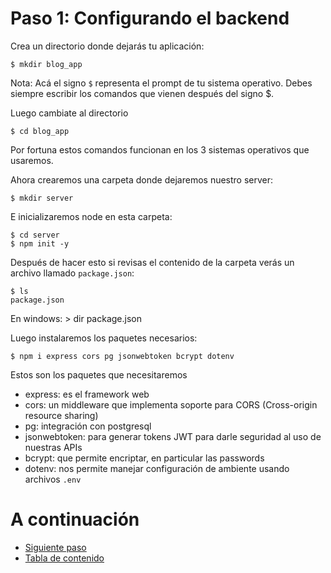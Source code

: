 # Paso 1: Configurando el backend

Crea un directorio donde dejarás tu aplicación:

    $ mkdir blog_app

Nota: Acá el signo `$` representa el prompt de tu sistema operativo. Debes siempre escribir los comandos que vienen después del signo $.

Luego cambiate al directorio

    $ cd blog_app

Por fortuna estos comandos funcionan en los 3 sistemas operativos que usaremos.

Ahora crearemos una carpeta donde dejaremos nuestro server:

    $ mkdir server

E inicializaremos node en esta carpeta:

    $ cd server
    $ npm init -y

Después de hacer esto si revisas el contenido de la carpeta verás un archivo llamado `package.json`:

    $ ls 
    package.json

En windows:
    > dir
    package.json

Luego instalaremos los paquetes necesarios:

    $ npm i express cors pg jsonwebtoken bcrypt dotenv

Estos son los paquetes que necesitaremos

- express: es el framework web
- cors: un middleware que implementa soporte para CORS (Cross-origin resource sharing)
- pg: integración con postgresql
- jsonwebtoken: para generar tokens JWT para darle seguridad al uso de nuestras APIs
- bcrypt: que permite encriptar, en particular las passwords
- dotenv: nos permite manejar configuración de ambiente usando archivos `.env`

# A continuación 

- [Siguiente paso](STEP2.md)
- [Tabla de contenido](README.md#Primera-Parte)